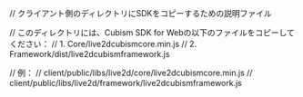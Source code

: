 // クライアント側のディレクトリにSDKをコピーするための説明ファイル

// このディレクトリには、Cubism SDK for Webの以下のファイルをコピーしてください：
// 1. Core/live2dcubismcore.min.js
// 2. Framework/dist/live2dcubismframework.js

// 例：
// client/public/libs/live2d/core/live2dcubismcore.min.js
// client/public/libs/live2d/framework/live2dcubismframework.js